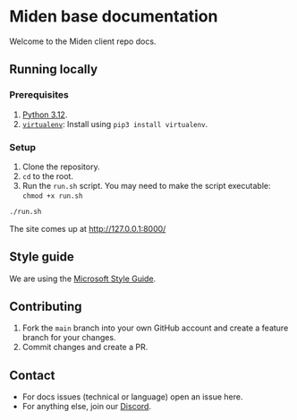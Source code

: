 # Miden base documentation

Welcome to the Miden client repo docs.

## Running locally

### Prerequisites

1. [Python 3.12](https://www.python.org/downloads/).
2. [`virtualenv`](https://pypi.org/project/virtualenv/): Install using `pip3 install virtualenv`.

### Setup

1. Clone the repository.
2. `cd` to the root.
3. Run the `run.sh` script. You may need to make the script executable: `chmod +x run.sh`

```sh
./run.sh
```

The site comes up at http://127.0.0.1:8000/ 

## Style guide

We are using the [Microsoft Style Guide](https://learn.microsoft.com/en-us/style-guide/welcome/).

## Contributing

1. Fork the `main` branch into your own GitHub account and create a feature branch for your changes.
2. Commit changes and create a PR.

## Contact

- For docs issues (technical or language) open an issue here.
- For anything else, join our [Discord](https://discord.gg/0xpolygondevs).